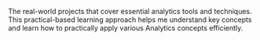 The real-world projects that cover essential analytics tools and techniques. This practical-based learning approach helps me understand key concepts and learn how to practically apply various Analytics concepts efficiently.
